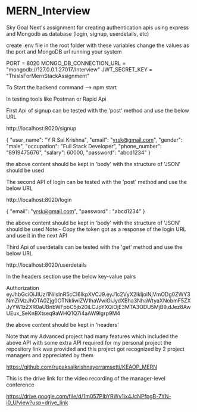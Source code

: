 # MERN_Interview
Sky Goal Next's assignment for creating authentication apis using express and Mongodb as database (login,  signup, userdetails, etc)

create .env file in the root folder with these variables change the values as the port and MongoDB url running your system

PORT = 8020
MONGO_DB_CONNECTION_URL = "mongodb://127.0.0.1:27017/Interview"
JWT_SECRET_KEY = "ThisIsForMernStackAssignment"

To Start the backend command    --> npm start

In testing tools like Postman or Rapid Api 

First Api of signup can be tested with the 'post' method and use the below URL 

http://localhost:8020/signup

{
  "user_name": "Y R Sai Krishna",
  "email": "yrsk@gmail.com",
  "gender": "male",
  "occupation": "Full Stack Developer",
  "phone_number": "8919475676",
  "salary": 60000,
  "password": "abcd1234"
}

the above content should be kept in 'body' with the structure of 'JSON' should be used

The second API of login can be tested with the 'post' method and use the below URL

http://localhost:8020/login

{
  "email": "yrsk@gmail.com",
  "password" : "abcd1234"
}

the above content should be kept in 'body' with the structure of 'JSON' should be used
Note:- Copy the token got as a response of the login URL and use it in the next API

Third Api of userdetails can be tested with the 'get' method and use the below URL

http://localhost:8020/userdetails

In the headers section use the below key-value pairs

Authorization   eyJhbGciOiJIUzI1NiIsInR5cCI6IkpXVCJ9.eyJ1c2VyX2lkIjoiNjVmODg0ZWY3NmZiMzJhOTA0Zjg0OTNkIiwiZW1haWwiOiJydXBha3NhaWtyaXNobmF5ZXJyYW1zZXR0aUBnbWFpbC5jb20iLCJpYXQiOjE3MTA3ODU5MjB9.dJez8AwUEux_SeKnBXtseq9aWHQ1Q7i4aAW9lgrp9M4

the above content should be kept in 'headers'

Note that my Advanced project had many features which included the above API with some extra API required for my personal project the repository link was provided and this project got recognized by 2 project managers and appreciated by them

https://github.com/rupaksaikrishnayerramsetti/KEAOP_MERN

This is the drive link for the video recording of the manager-level conference 

https://drive.google.com/file/d/1m057PIbYRWv1lx4JcNPfpgB-7YN-i0_U/view?usp=drive_link
